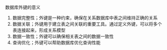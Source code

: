数据库外键的意义
1. 数据完整性；外键是一种约束，确保在关系数据库中表之间维持正确的关系
2. 数据关联；外键用于建立表之间关联的重要工具。通过定义外键，可以将多个表连接起来，形成关系模型
3. 数据一致性；外键可以确保相关表之间的数据一致性
4. 查询优化；外键可以帮助数据库优化查询性能